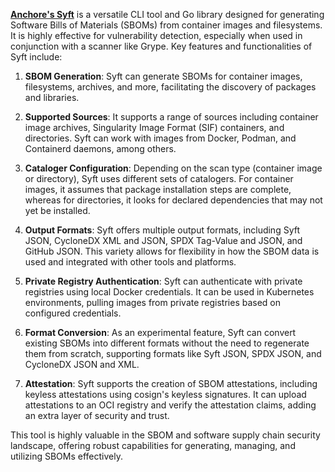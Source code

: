 **[Anchore's Syft](https://github.com/anchore/syft)** is a versatile CLI tool and Go library designed for generating Software Bills of Materials (SBOMs) from container images and filesystems. It is highly effective for vulnerability detection, especially when used in conjunction with a scanner like Grype. Key features and functionalities of Syft include:

1. **SBOM Generation**: Syft can generate SBOMs for container images, filesystems, archives, and more, facilitating the discovery of packages and libraries.

2. **Supported Sources**: It supports a range of sources including container image archives, Singularity Image Format (SIF) containers, and directories. Syft can work with images from Docker, Podman, and Containerd daemons, among others.

3. **Cataloger Configuration**: Depending on the scan type (container image or directory), Syft uses different sets of catalogers. For container images, it assumes that package installation steps are complete, whereas for directories, it looks for declared dependencies that may not yet be installed.

4. **Output Formats**: Syft offers multiple output formats, including Syft JSON, CycloneDX XML and JSON, SPDX Tag-Value and JSON, and GitHub JSON. This variety allows for flexibility in how the SBOM data is used and integrated with other tools and platforms.

5. **Private Registry Authentication**: Syft can authenticate with private registries using local Docker credentials. It can be used in Kubernetes environments, pulling images from private registries based on configured credentials.

6. **Format Conversion**: As an experimental feature, Syft can convert existing SBOMs into different formats without the need to regenerate them from scratch, supporting formats like Syft JSON, SPDX JSON, and CycloneDX JSON and XML.

7. **Attestation**: Syft supports the creation of SBOM attestations, including keyless attestations using cosign's keyless signatures. It can upload attestations to an OCI registry and verify the attestation claims, adding an extra layer of security and trust.

This tool is highly valuable in the SBOM and software supply chain security landscape, offering robust capabilities for generating, managing, and utilizing SBOMs effectively.